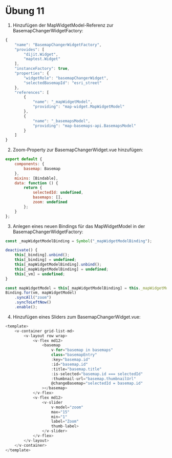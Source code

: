 # Übung 11

1. Hinzufügen der MapWidgetModel-Referenz zur BasemapChangerWidgetFactory:

```javascript
{
    "name": "BasemapChangerWidgetFactory",
    "provides": [
        "dijit.Widget",
        "maptest.Widget"
    ],
    "instanceFactory": true,
    "properties": {
        "widgetRole": "basemapChangerWidget",
        "selectedBasemapId": "esri_street"
    },
    "references": [
        {
            "name": "_mapWidgetModel",
            "providing": "map-widget.MapWidgetModel"
        },
        {
            "name": "_basemapsModel",
            "providing": "map-basemaps-api.BasemapsModel"
        }
    ]
}
```

2. Zoom-Property zur BasemapChangerWidget.vue hinzufügen:

```javascript
export default {
    components: {
        basemap: Basemap
    },
    mixins: [Bindable],
    data: function () {
        return {
            selectedId: undefined,
            basemaps: [],
            zoom: undefined
        };
    }
};
```

3. Anlegen eines neuen Bindings für das MapWidgetModel in der BasemapChangerWidgetFactory:

```javascript
const _mapWidgetModelBinding = Symbol("_mapWidgetModelBinding");
```

```javascript
deactivate() {
    this[_binding].unbind();
    this[_binding] = undefined;
    this[_mapWidgetModelBinding].unbind();
    this[_mapWidgetModelBinding] = undefined;
    this[_vm] = undefined;
}
```

```javascript
const mapWidgetModel = this[_mapWidgetModelBinding] = this._mapWidgetModel;
Binding.for(vm, mapWidgetModel)
    .syncAll("zoom")
    .syncToLeftNow()
    .enable();
```

4. Hinzufügen eines Sliders zum BasemapChangerWidget.vue:

```javascript
<template>
    <v-container grid-list-md>
        <v-layout row wrap>
            <v-flex md12>
                <basemap
                    v-for="basemap in basemaps"
                    class="basemapEntry"
                    :key="basemap.id"
                    :id="basemap.id"
                    :title="basemap.title"
                    :is-selected="basemap.id === selectedId"
                    :thumbnail-url="basemap.thumbnailUrl"
                    @changeBasemap="selectedId = basemap.id"
                ></basemap>
            </v-flex>
            <v-flex md12>
                <v-slider
                    v-model="zoom"
                    max="15"
                    min="1"
                    label="Zoom"
                    thumb-label>
                </v-slider>
            </v-flex>
        </v-layout>
    </v-container>
</template>
```
